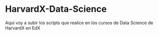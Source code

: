 # HarvardX-Data-Science
Aqui voy a subir los scripts que realice en los cursos de Data Science de HarvardX en EdX

